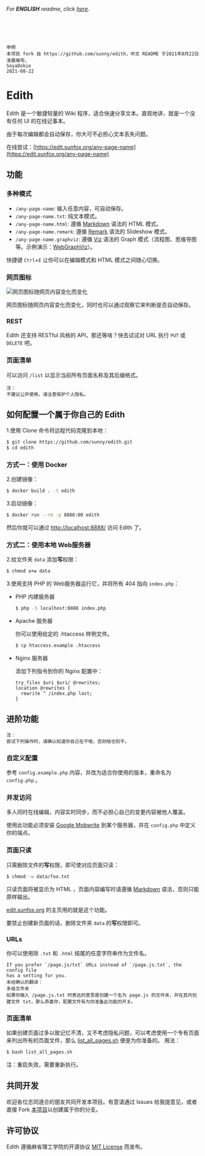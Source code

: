 *For **ENGLISH** readme, click [here](https://github.com/SoyaDokio/edith/blob/main/README_en.md).*

　

　

```
申明
本项目 fork 自 https://github.com/sunny/edith，中文 README 于2021年8月22日凌晨编写。
SoyaDokio
2021-08-22
```

Edith
=====

Edith 是一个敏捷轻量的 Wiki 程序，适合快速分享文本。直观地讲，就是一个没有任何 UI 的在线记事本。

由于每次编辑都会自动保存，你大可不必担心文本丢失问题。

在线尝试：[https://edit.sunfox.org/any-page-name](https://edit.sunfox.org/any-page-name)

功能
-----

### 多种模式

- `/any-page-name`: 输入任意内容，可自动保存。
- `/any-page-name.txt`: 纯文本模式。
- `/any-page-name.html`: 遵循 [Markdown](https://daringfireball.net/projects/markdown/) 语法的 HTML 模式。
- `/any-page-name.remark`: 遵循 [Remark](https://github.com/gnab/remark) 语法的 Slideshow 模式。
- `/any-page-name.graphviz`: 遵循 [Viz](https://github.com/mdaines/viz.js/) 语法的 Graph 模式（流程图、思维导图等。示例演示：[WebGraphViz](http://www.webgraphviz.com/)）。

快捷键 `Ctrl`+`E` 让你可以在编辑模式和 HTML 模式之间随心切换。

### 网页图标

![网页图标随网页内容变化而变化](https://sunny.github.io/edith/favicon.gif)

网页图标随网页内容变化而变化，同时也可以通过观察它来判断是否自动保存。

### REST

Edith 还支持 RESTful 风格的 API，那还等啥？快去试试对 URL 执行 `PUT` 或 `DELETE` 吧。

### 页面清单

可以访问 `/list` 以显示当前所有页面名称及其后缀格式。

```
注：
不建议公开使用，请注意保护个人隐私。
```

如何配置一个属于你自己的 Edith
-----

1.使用 Clone 命令将远程代码克隆到本地：

```sh
$ git clone https://github.com/sunny/edith.git
$ cd edith
```

### 方式一：使用 Docker

2.创建镜像：

```sh
$ docker build . -t edith
```

3.启动镜像：

```sh
$ docker run --rm -p 8888:80 edith
```

然后你就可以通过 [http://localhost:8888/](http://localhost:8888/) 访问 Edith 了。

### 方式二：使用本地 Web服务器

2.给文件夹 `data` 添加**写**权限：

```sh
$ chmod a+w data
```

3.使用支持 PHP 的 Web服务器运行它，并将所有 404 指向 `index.php`：

- PHP 内建服务器

  ```sh
  $ php -S localhost:8888 index.php
  ```

- Apache 服务器

  你可以使用给定的 .htaccess 样例文件。

  ```sh
  $ cp htaccess.example .htaccess
  ```

- Nginx 服务器

  添加下列指令到你的 Nginx 配置中：

  ```
  try_files $uri $uri/ @rewrites;
  location @rewrites {
    rewrite ^ /index.php last;
  }
  ```

进阶功能
-----

```
注：
尝试下列操作时，请确认知道你自己在干啥，否则啥也别干。
```

### 自定义配置

参考 `config.example.php` 内容，并改为适合你使用的版本，重命名为 `config.php` 。

### 并发访问

多人同时在线编辑，内容实时同步，而不必担心自己的变更内容被他人覆盖。

使用此功能必须安装 [Google Mobwrite](https://code.google.com/archive/p/google-mobwrite/) 到某个服务器，并在 `config.php` 中定义你的端点。

### 页面只读

只需删除文件的**写**权限，即可使对应页面只读：

```sh
$ chmod -w data/foo.txt
```

只读页面将被显示为 HTML ，页面内容编写时请遵循 [Markdown](https://daringfireball.net/projects/markdown/) 语法，否则只能原样输出。

[edit.sunfox.org](https://edit.sunfox.org/) 的主页用的就是这个功能。

要禁止创建新页面的话，删除文件夹 `data` 的**写**权限即可。

### URLs

你可以使用除 `.txt` 和 `.html` 结尾的任意字符串作为文件名。

```
If you prefer `/page.js/txt` URLs instead of `/page.js.txt`, the config file
has a setting for you.
未经确认的翻译：
多级文件夹
如果你输入 /page.js.txt 时表达的意思是创建一个名为 page.js 的文件夹，并在其内创建文件 txt，那么恭喜你，配置文件有为你准备此功能的开关。
```

### 页面清单
如果创建页面过多以致记忆不清，又不考虑隐私问题，可以考虑使用一个专有页面来列出所有的页面文件，那么 [list_all_pages.sh](https://github.com/sdokio/edith/blob/main/list_all_pages.sh) 便是为你准备的。
用法：
```sh
$ bash list_all_pages.sh
```
注：重启失效，需要重新执行。

共同开发
-----

欢迎各位志同道合的朋友共同开发本项目。有意请通过 Issues 给我提意见，或者直接 Fork [本项目](https://github.com/sunny/edith)以创建属于你的分支。

许可协议
-----

Edith 遵循麻省理工学院的开源协议 [MIT License](https://opensource.org/licenses/MIT) 而发布。
